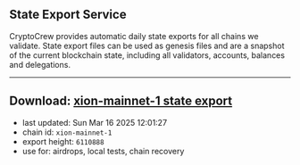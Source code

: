 ## State Export Service
CryptoCrew provides automatic daily state exports for all chains we validate. State export files can be used as genesis files and are a snapshot of the current blockchain state, including all validators, accounts, balances and delegations.

---
**Download: [xion-mainnet-1 state export](https://dl-eu2.ccvalidators.com/SERVICE/xion/xion-mainnet-1_export_6110888.json)**
---

- last updated: Sun Mar 16 2025 12:01:27
- chain id: `xion-mainnet-1`
- export height: `6110888`
- use for: airdrops, local tests, chain recovery
